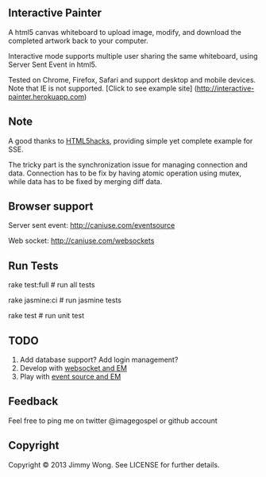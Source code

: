Interactive Painter
-------------------

A html5 canvas whiteboard to upload image, modify, and download the completed artwork back to your computer.

Interactive mode supports multiple user sharing the same whiteboard, using Server Sent Event in html5.

Tested on Chrome, Firefox, Safari and support desktop and mobile devices. Note that IE is not supported. [Click to see example site] (http://interactive-painter.herokuapp.com)

Note
----

A good thanks to [HTML5hacks](http://html5hacks.com/blog/2013/04/21/push-notifications-to-the-browser-with-server-sent-events/), providing simple yet complete example for SSE.

The tricky part is the synchronization issue for managing connection and data. Connection has to be fix by having atomic operation using mutex, while data has to be fixed by merging diff data.

Browser support
---------------

Server sent event: http://caniuse.com/eventsource

Web socket: http://caniuse.com/websockets

Run Tests
---------

rake test:full # run all tests

rake jasmine:ci # run jasmine tests

rake test # run unit test

TODO
----

1. Add database support? Add login management?
2. Develop with [websocket and EM](http://stackoverflow.com/questions/2999430/any-success-with-sinatra-working-together-with-eventmachine-websockets)
3. Play with [event source and EM](http://dev.af83.com/2011/08/03/em-eventsource-an-eventmachine-client-for-server-sent-events.html)

Feedback
-----------
Feel free to ping me on twitter @imagegospel or github account

Copyright
---------
Copyright © 2013 Jimmy Wong. See LICENSE for further details.
